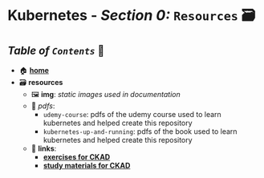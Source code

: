 # **Kubernetes** - ***Section 0:*** `Resources` 🗃️

## ***Table*** *of* ***`Contents`*** 📜

* 🏠 [**home**](https://github.com/aguerrero232/kubernetes-zero-to-pro)
* 🗃️ **resources**
  * 🖼️ **img**: *static images used in documentation*
  * 📁 *pdfs*:
    * `udemy-course`: pdfs of the udemy course used to learn kubernetes and helped create this repository
    * `kubernetes-up-and-running`: pdfs of the book used to learn kubernetes and helped create this repository
  * 🔗 **links**:
    * [**exercises for CKAD**](https://github.com/dgkanatsios/CKAD-exercises)
    * [**study materials for CKAD**](https://github.com/lucassha/CKAD-resources)


